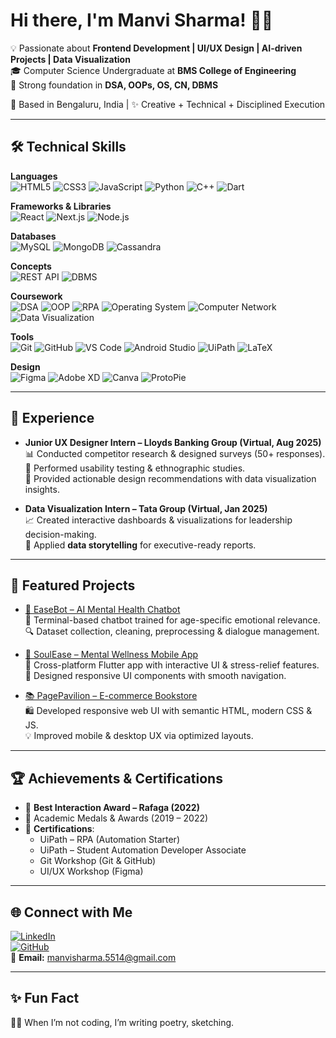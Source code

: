 # Hi there, I'm Manvi Sharma! 👩‍💻

💡 Passionate about **Frontend Development | UI/UX Design | AI-driven Projects | Data Visualization**  
🎓 Computer Science Undergraduate at **BMS College of Engineering**  
🚀 Strong foundation in **DSA, OOPs, OS, CN, DBMS** 

📍 Based in Bengaluru, India | ✨ Creative + Technical + Disciplined Execution  

---

## 🛠️ Technical Skills

**Languages**  
![HTML5](https://img.shields.io/badge/HTML5-E34F26?style=for-the-badge&logo=html5&logoColor=white)
![CSS3](https://img.shields.io/badge/CSS3-1572B6?style=for-the-badge&logo=css3&logoColor=white)
![JavaScript](https://img.shields.io/badge/JavaScript-F7DF1E?style=for-the-badge&logo=javascript&logoColor=black)
![Python](https://img.shields.io/badge/Python-3776AB?style=for-the-badge&logo=python&logoColor=white)
![C++](https://img.shields.io/badge/C++-00599C?style=for-the-badge&logo=cplusplus&logoColor=white)
![Dart](https://img.shields.io/badge/Dart-0175C2?style=for-the-badge&logo=dart&logoColor=white)

**Frameworks & Libraries**  
![React](https://img.shields.io/badge/React-20232A?style=for-the-badge&logo=react&logoColor=61DAFB)
![Next.js](https://img.shields.io/badge/Next.js-000000?style=for-the-badge&logo=nextdotjs&logoColor=white)
![Node.js](https://img.shields.io/badge/Node.js-339933?style=for-the-badge&logo=nodedotjs&logoColor=white)

**Databases**  
![MySQL](https://img.shields.io/badge/MySQL-4479A1?style=for-the-badge&logo=mysql&logoColor=white)
![MongoDB](https://img.shields.io/badge/MongoDB-4EA94B?style=for-the-badge&logo=mongodb&logoColor=white)
![Cassandra](https://img.shields.io/badge/Cassandra-1287B1?style=for-the-badge&logo=apachecassandra&logoColor=white)

**Concepts**  
![REST API](https://img.shields.io/badge/REST-02569B?style=for-the-badge&logo=fastapi&logoColor=white)
![DBMS](https://img.shields.io/badge/DBMS-00618A?style=for-the-badge&logo=databricks&logoColor=white)

**Coursework**  
![DSA](https://img.shields.io/badge/DSA-FF6F00?style=for-the-badge&logo=leetcode&logoColor=white)
![OOP](https://img.shields.io/badge/OOP-563D7C?style=for-the-badge&logo=java&logoColor=white)
![RPA](https://img.shields.io/badge/RPA-FF6600?style=for-the-badge&logo=uipath&logoColor=white)
![Operating System](https://img.shields.io/badge/OS-000000?style=for-the-badge&logo=linux&logoColor=white)
![Computer Network](https://img.shields.io/badge/Networking-0066CC?style=for-the-badge&logo=cisco&logoColor=white)
![Data Visualization](https://img.shields.io/badge/DataViz-FFB400?style=for-the-badge&logo=powerbi&logoColor=black)

**Tools**  
![Git](https://img.shields.io/badge/Git-F05032?style=for-the-badge&logo=git&logoColor=white)
![GitHub](https://img.shields.io/badge/GitHub-100000?style=for-the-badge&logo=github&logoColor=white)
![VS Code](https://img.shields.io/badge/VS%20Code-007ACC?style=for-the-badge&logo=visual-studio-code&logoColor=white)
![Android Studio](https://img.shields.io/badge/Android%20Studio-3DDC84?style=for-the-badge&logo=androidstudio&logoColor=white)
![UiPath](https://img.shields.io/badge/UiPath-FF6600?style=for-the-badge&logo=uipath&logoColor=white)
![LaTeX](https://img.shields.io/badge/LaTeX-008080?style=for-the-badge&logo=latex&logoColor=white)

**Design**  
![Figma](https://img.shields.io/badge/Figma-F24E1E?style=for-the-badge&logo=figma&logoColor=white)
![Adobe XD](https://img.shields.io/badge/AdobeXD-FF61F6?style=for-the-badge&logo=adobexd&logoColor=white)
![Canva](https://img.shields.io/badge/Canva-00C4CC?style=for-the-badge&logo=canva&logoColor=white)
![ProtoPie](https://img.shields.io/badge/ProtoPie-000000?style=for-the-badge&logo=protopie&logoColor=white)

---

## 💼 Experience

- **Junior UX Designer Intern – Lloyds Banking Group (Virtual, Aug 2025)**  
   📊 Conducted competitor research & designed surveys (50+ responses).  
   🧪 Performed usability testing & ethnographic studies.  
   🎨 Provided actionable design recommendations with data visualization insights.  

- **Data Visualization Intern – Tata Group (Virtual, Jan 2025)**  
   📈 Created interactive dashboards & visualizations for leadership decision-making.  
   📑 Applied **data storytelling** for executive-ready reports.  

---

## 📌 Featured Projects  

- [🌿 EaseBot – AI Mental Health Chatbot](https://github.com/mohithjain/EaseBot-A-Mental-health-chatbot)  
  🤖 Terminal-based chatbot trained for age-specific emotional relevance.  
  🔍 Dataset collection, cleaning, preprocessing & dialogue management.  

- [📱 SoulEase – Mental Wellness Mobile App](https://github.com/mohithjain/SoulEase_MentalHealthApp)  
  📲 Cross-platform Flutter app with interactive UI & stress-relief features.  
  🎨 Designed responsive UI components with smooth navigation.  

- [📚 PagePavilion – E-commerce Bookstore](https://github.com/mohithjain/EaseBot-A-Mental-health-chatbot)  
  🛍️ Developed responsive web UI with semantic HTML, modern CSS & JS.  
  💡 Improved mobile & desktop UX via optimized layouts.  



---

## 🏆 Achievements & Certifications

- 🏅 **Best Interaction Award – Rafaga (2022)**  
- 🥇 Academic Medals & Awards (2019 – 2022)  
- 📜 **Certifications**:  
  - UiPath – RPA (Automation Starter)  
  - UiPath – Student Automation Developer Associate  
  - Git Workshop (Git & GitHub)  
  - UI/UX Workshop (Figma)  

---

## 🌐 Connect with Me

[![LinkedIn](https://img.shields.io/badge/LinkedIn-0077B5?style=flat&logo=linkedin&logoColor=white)](https://www.linkedin.com/in/manvi-sharma-6846b5360)  
[![GitHub](https://img.shields.io/badge/GitHub-100000?style=flat&logo=github&logoColor=white)](https://github.com/ManviSharma04)  
📩 **Email:** manvisharma.5514@gmail.com  

---
## ✨ Fun Fact

👩‍💻 When I’m not coding, I’m writing poetry, sketching.
